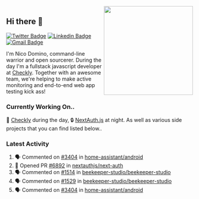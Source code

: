 <img align="right" src="https://user-images.githubusercontent.com/7415984/172472491-91b16eac-fa22-4ecf-92df-d687139fd1f9.gif" width="240" />

## Hi there 👋

[![Twitter Badge](https://img.shields.io/badge/-@ndom91-1ca0f1?style=flat-square&labelColor=1ca0f1&logo=twitter&logoColor=white&link=https://twitter.com/ndom91)](https://twitter.com/ndom91) [![Linkedin Badge](https://img.shields.io/badge/-ndom91-blue?style=flat-square&logo=Linkedin&logoColor=white&link=https://www.linkedin.com/in/ndom91/)](https://www.linkedin.com/in/ndom91/) [![Gmail Badge](https://img.shields.io/badge/-yo@ndo.dev-c14438?style=flat-square&logo=mail.ru&logoColor=white&link=mailto:yo@ndo.dev)](mailto:yo@ndo.dev)

I'm Nico Domino, command-line warrior and open sourcerer. During the day I'm a fullstack javascript developer at [Checkly](https://checklyhq.com). Together with an awesome team, we're helping to make active monitoring and end-to-end web app testing kick ass!

### Currently Working On..

🦝 [Checkly](https://checklyhq.com) during the day, 🔒 [NextAuth.js](https://github.com/nextauthjs/next-auth) at night. As well as various side projects that you can find listed below..

<!--START_SECTION_PROFILE_VIEWS:readme-info-->
<!--END_SECTION_PROFILE_VIEWS:readme-info-->

<!--START_SECTION_DAILY_COMMIT:readme-info-->
<!--END_SECTION_DAILY_COMMIT:readme-info-->

<!--START_SECTION_WEEKLY_COMMIT:readme-info-->
<!--END_SECTION_WEEKLY_COMMIT:readme-info-->

### Latest Activity

<!--START_SECTION:activity-->
1. 🗣 Commented on [#3404](https://github.com/home-assistant/android/issues/3404) in [home-assistant/android](https://github.com/home-assistant/android)
2. 💪 Opened PR [#6892](https://github.com/nextauthjs/next-auth/pull/6892) in [nextauthjs/next-auth](https://github.com/nextauthjs/next-auth)
3. 🗣 Commented on [#1514](https://github.com/beekeeper-studio/beekeeper-studio/issues/1514) in [beekeeper-studio/beekeeper-studio](https://github.com/beekeeper-studio/beekeeper-studio)
4. 🗣 Commented on [#1529](https://github.com/beekeeper-studio/beekeeper-studio/issues/1529) in [beekeeper-studio/beekeeper-studio](https://github.com/beekeeper-studio/beekeeper-studio)
5. 🗣 Commented on [#3404](https://github.com/home-assistant/android/issues/3404) in [home-assistant/android](https://github.com/home-assistant/android)
<!--END_SECTION:activity-->
